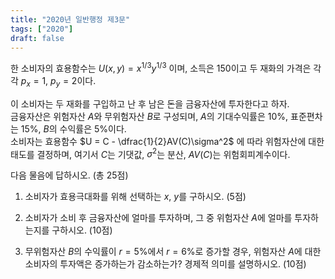 ```yaml
---
title: "2020년 일반행정 제3문"
tags: ["2020"]
draft: false
---
```


한 소비자의 효용함수는 $U(x, y) = x^{1/3}y^{1/3}$ 이며, 소득은 150이고 두 재화의 가격은 각각 $p_x = 1$, $p_y = 2$이다.

이 소비자는 두 재화를 구입하고 난 후 남은 돈을 금융자산에 투자한다고 하자.  
금융자산은 위험자산 $A$와 무위험자산 $B$로 구성되며, $A$의 기대수익률은 10%, 표준편차는 15%, $B$의 수익률은 5%이다.  
소비자는 효용함수 $U = C - \dfrac{1}{2}AV(C)\sigma^2$ 에 따라 위험자산에 대한 태도를 결정하며, 여기서 $C$는 기댓값, $\sigma^2$는 분산, $AV(C)$는 위험회피계수이다.

다음 물음에 답하시오. (총 25점)

1) 소비자가 효용극대화를 위해 선택하는 $x$, $y$를 구하시오. (5점)

2) 소비자가 소비 후 금융자산에 얼마를 투자하며, 그 중 위험자산 $A$에 얼마를 투자하는지를 구하시오. (10점)

3) 무위험자산 $B$의 수익률이 $r = 5\%$에서 $r = 6\%$로 증가할 경우, 위험자산 $A$에 대한 소비자의 투자액은 증가하는가 감소하는가? 경제적 의미를 설명하시오. (10점)

